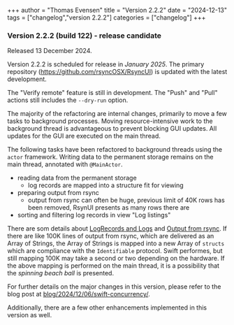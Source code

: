 +++
author = "Thomas Evensen"
title = "Version 2.2.2"
date = "2024-12-13"
tags = ["changelog","version 2.2.2"]
categories = ["changelog"]
+++

### Version 2.2.2 (build 122) - release candidate

Released 13 December 2024.

Version 2.2.2 is scheduled for release in *January 2025*. The primary repository (https://github.com/rsyncOSX/RsyncUI)
is updated with the latest development.

The "Verify remote" feature is still in development.  The "Push" and "Pull" actions still
includes the `--dry-run` option.

The majority of the refactoring are internal changes, primarily to move a few tasks
to background processes. Moving resource-intensive work to the background thread
is advantageous to prevent blocking GUI updates. All updates for the GUI are executed on the main thread.

The following tasks have been refactored to background threads using the `actor` framework.
Writing data to the permanent storage remains on the main thread, annotated with `@MainActor`.

- reading data from the permanent storage
  - log records are mapped into a structure fit for viewing
- preparing output from rsync
  - output from rsync can often be huge, previous limit of 40K rows has been removed, RsynUI presents as many rows there are
- sorting and filtering log records in view "Log listings"

There are som details about [LogRecords and Logs](https://github.com/rsyncOSX/RsyncUI/blob/main/RsyncUI/Model/Storage/Basic/LogRecords.swift)
and [Output from rsync](https://github.com/rsyncOSX/RsyncUI/blob/main/RsyncUI/Model/Global/ObservableOutputfromrsync.swift).
If there are like 100K lines of output from rsync, which are delivered as an Array of Strings, the Array of Strings
is mapped into a new Array of `structs` which are compliance with the `Identifiable` protocol. Swift performes, but still
mapping 100K may take a second or two depending on the hardware. If the above mapping is performed on the main thread,
it is a possibility that the *spinning beach ball* is presented.

For further details on the major changes in this version, please refer to the blog post at [blog/2024/12/06/swift-concurrency/](/blog/2024/12/06/swift-concurrency/).

Additionally, there are a few other enhancements implemented in this version as well.
